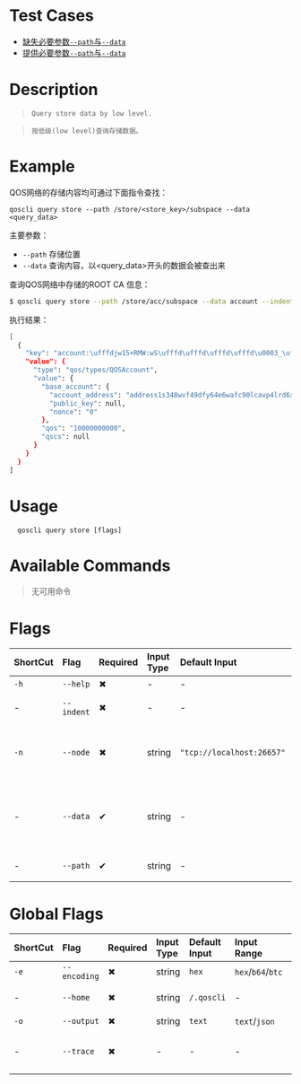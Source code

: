 # Test Cases

- [缺失必要参数`--path`与`--data`](./TestCase01.md)
- [提供必要参数`--path`与`--data`](./TestCase02.md)

# Description
>     Query store data by low level.

>     按低级(low level)查询存储数据。

# Example

QOS网络的存储内容均可通过下面指令查找：

`qoscli query store --path /store/<store_key>/subspace --data <query_data>`

主要参数：

- `--path`  存储位置
- `--data`  查询内容，以<query_data>开头的数据会被查出来

查询QOS网络中存储的ROOT CA 信息：

```bash
$ qoscli query store --path /store/acc/subspace --data account --indent
```

执行结果：

```bash
[
  {
    "key": "account:\ufffdjw15+RMW:wS\ufffd\ufffd\ufffd\ufffd\u0003_\ufffd\ufffd",
    "value": {
      "type": "qos/types/QOSAccount",
      "value": {
        "base_account": {
          "account_address": "address1s348wvf49dfy64e6wafc90lcavp4lrd6xzhzhk",
          "public_key": null,
          "nonce": "0"
        },
        "qos": "10000000000",
        "qscs": null
      }
    }
  }
]
```

# Usage
```
  qoscli query store [flags]
```

# Available Commands

>无可用命令

# Flags

| ShortCut | Flag       | Required | Input Type | Default Input             | Input Range | Description                             |
|:---------|:-----------|:---------|:-----------|:--------------------------|:------------|:----------------------------------------|
| `-h`     | `--help`   | ✖        | -          | -                         | -           | 帮助文档                                    |
| -        | `--indent` | ✖        | -          | -                         | -           | 向JSON响应添加缩进                             |
| `-n`     | `--node`   | ✖        | string     | `"tcp://localhost:26657"` | -           | 为此链提供的Tendermint RPC接口: `<host>:<port>` |
| -        | `--data`   | ✔        | string     | -                         | -           | (主要参数)查询内容，以<query_data>开头的数据会被查出来        |
| -        | `--path`   | ✔        | string     | -                         | -           | (主要参数)存储位置                                |

# Global Flags

| ShortCut | Flag         | Required | Input Type | Default Input | Input Range       | Description  |
|:---------|:-------------|:---------|:-----------|:--------------|:------------------|:-------------|
| `-e`     | `--encoding` | ✖        | string     | `hex`         | `hex`/`b64`/`btc` | 二进制编码        |
| -        | `--home`     | ✖        | string     | `/.qoscli`    | -                 | 配置和数据的目录     |
| `-o`     | `--output`   | ✖        | string     | `text`        | `text`/`json`     | 输出格式         |
| -        | `--trace`    | ✖        | -          | -             | -                 | 打印出错时的完整堆栈跟踪 |